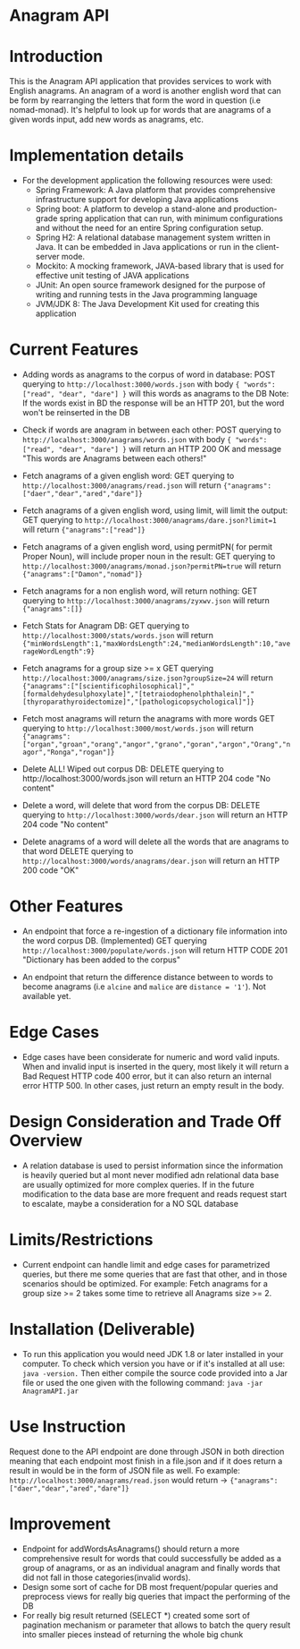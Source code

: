 # Anagram API

# Introduction
 This is the Anagram API application that provides services to work with English anagrams. An anagram of a word is another english word that can be form by rearranging the letters that form the word in question (i.e nomad-monad). It's helpful to look up for words that are anagrams of a given words input, add new words as anagrams, etc.

# Implementation details
 - For the development  application the following resources were used:
	- Spring Framework: A Java platform that provides comprehensive infrastructure support for developing Java applications
	- Spring boot: A platform to develop a stand-alone and production-grade spring application that can run, with minimum configurations and without the need for an entire Spring configuration setup.
	- Spring H2: A relational database management system written in Java. It can be embedded in Java applications or run in the client-server mode.
	- Mockito: A mocking framework, JAVA-based library that is used for effective unit testing of JAVA applications
	- JUnit: An open source framework designed for the purpose of writing and running tests in the Java programming language
	- JVM/JDK 8: The Java Development Kit used for creating this application
	
# Current Features
 - Adding words as anagrams to the corpus of word in database:
	POST querying to `http://localhost:3000/words.json` with body `{ "words": ["read", "dear", "dare"] }` will this words as anagrams to the DB
	Note: If the words exist in BD the response will be an HTTP 201, but the word won't be reinserted in the DB

 - Check if words are anagram in between each other:
	POST querying to `http://localhost:3000/anagrams/words.json` with body `{ "words": ["read", "dear", "dare"] }` will return an HTTP 200 OK and message "This words are Anagrams between each others!"

 - Fetch anagrams of a given english word: 
	GET querying to `http://localhost:3000/anagrams/read.json` will return `{"anagrams":["daer","dear","ared","dare"]}`
	
 - Fetch anagrams of a given english word, using limit, will limit the output:
	GET querying to `http://localhost:3000/anagrams/dare.json?limit=1`  will return `{"anagrams":["read"]}`

 - Fetch anagrams of a given english word, using permitPN( for permit Proper Noun), will include proper noun in the result:
	GET querying to `http://localhost:3000/anagrams/monad.json?permitPN=true` will return `{"anagrams":["Damon","nomad"]}`

 - Fetch anagrams for a non english word, will return nothing:
	GET querying to `http://localhost:3000/anagrams/zyxwv.json` will return `{"anagrams":[]}`

 - Fetch Stats for Anagram DB:
	GET querying to `http://localhost:3000/stats/words.json` will return `{"minWordsLength":1,"maxWordsLength":24,"medianWordsLength":10,"averageWordLength":9}`

 - Fetch anagrams for a group size >= x
	GET querying `http://localhost:3000/anagrams/size.json?groupSize=24` will return `{"anagrams":["[scientificophilosophical]","[formaldehydesulphoxylate]","[tetraiodophenolphthalein]","[thyroparathyroidectomize]","[pathologicopsychological]"]}`

 - Fetch most anagrams will return the anagrams with more words
	GET querying to `http://localhost:3000/most/words.json` will return `{"anagrams":["organ","groan","orang","angor","grano","goran","argon","Orang","nagor","Ronga","rogan"]}`
	
 - Delete ALL! Wiped out corpus DB:
	DELETE querying to http://localhost:3000/words.json will return an HTTP 204 code "No content"
	
 - Delete a word, will delete that word from the corpus DB:
	DELETE querying to `http://localhost:3000/words/dear.json` will return an HTTP 204 code "No content"

 - Delete anagrams of a word will delete all the words that are anagrams to that word
	DELETE querying to `http://localhost:3000/words/anagrams/dear.json` will return an HTTP 200 code "OK"

# Other Features
 - An endpoint that force a re-ingestion of a dictionary file information into the word corpus DB. (Implemented)
	GET querying `http://localhost:3000/populate/words.json` will return HTTP CODE 201 "Dictionary has been added to the corpus"
	
 - An endpoint that return the difference distance between to words to become anagrams (i.e `alcine` and `malice` are `distance = '1'`). Not available yet.

# Edge Cases
 - Edge cases have been considerate for numeric and word valid inputs. When and invalid input is inserted in the query, most likely it will return a Bad Request HTTP code 400 error, but it can also return an internal error HTTP 500. In other cases, just return an empty result in the body.

# Design Consideration and Trade Off Overview
- A relation database is used to persist information since the information is heavily queried but al mont never modified adn relational data base are usually optimized for more complex queries. If in the future modification to the data base are more frequent and reads request start to escalate, maybe a consideration for a NO SQL database 

# Limits/Restrictions
- Current endpoint can handle limit and edge cases for parametrized queries, but there me some queries that are fast that other, and in those scenarios should be optimized. For example: Fetch anagrams for a group size >= 2 takes some time to retrieve all Anagrams size >= 2.

# Installation (Deliverable)
 -  To run this application you would need JDK 1.8 or later installed in your computer. To check which version you have or if it's installed at all use: `java -version.`
  Then either compile the source code provided into a Jar file or used the one given with the following command: `java -jar AnagramAPI.jar`

# Use Instruction
 Request done to the API endpoint are done through JSON in both direction meaning that each endpoint most finish in a file.json and if it does return a result in would be in the form of JSON file as well. Fo example: 
 `http://localhost:3000/anagrams/read.json` would return  -> `{"anagrams":["daer","dear","ared","dare"]}`

# Improvement
 - Endpoint for addWordsAsAnagrams() should return a more comprehensive result for words that could successfully be added as a group of anagrams, or as an individual anagram and  finally words that did not fall in those categories(invalid words).
 - Design some sort of cache for DB most frequent/popular queries and preprocess views for really big queries that impact the performing of the DB
 - For really big result returned (SELECT *) created some sort of pagination mechanism or parameter that allows to batch the query result into smaller pieces instead of returning the whole big chunk

